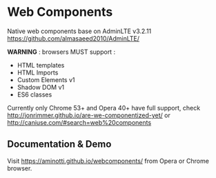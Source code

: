 # Web Components

Native web components base on AdminLTE v3.2.11 https://github.com/almasaeed2010/AdminLTE/

**WARNING** : browsers MUST support :

* HTML templates
* HTML Imports
* Custom Elements v1
* Shadow DOM v1
* ES6 classes

Currently only Chrome 53+ and Opera 40+ have full support, check http://jonrimmer.github.io/are-we-componentized-yet/ or http://caniuse.com/#search=web%20components

## Documentation & Demo

Visit https://aminotti.github.io/webcomponents/ from Opera or Chrome browser.
